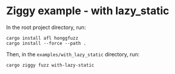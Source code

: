 # Ziggy example - with lazy_static

In the root project directory, run:

```
cargo install afl honggfuzz
cargo install --force --path .
```

Then, in the `examples/with_lazy_static` directory, run:

```
cargo ziggy fuzz with-lazy-static
```
